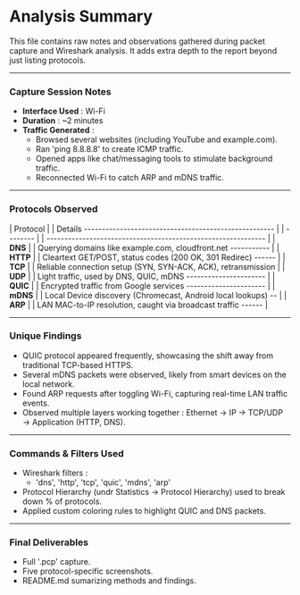 # Analysis Summary 

This file contains raw notes and observations gathered during packet capture and Wireshark analysis. 
It adds extra depth to the report beyond just listing protocols. 

--- 

### Capture Session Notes 

- **Interface Used** : Wi-Fi 
- **Duration** : ~2 minutes 
- **Traffic Generated** : 
    - Browsed several websites (including YouTube and example.com). 
    - Ran 'ping 8.8.8.8' to create ICMP traffic. 
    - Opened apps like chat/messaging tools to stimulate background traffic. 
    - Reconnected Wi-Fi to catch ARP and mDNS traffic. 

--- 

### Protocols Observed 

| Protocol | | Details ----------------------------------------------------- | 
| -------- | | ------------------------------------------------------------- | 
| **DNS**  | | Querying domains like example.com, cloudfront.net ----------- | 
| **HTTP** | | Cleartext GET/POST, status codes (200 OK, 301 Redirec) ------ | 
| **TCP**  | | Reliable connection setup (SYN, SYN-ACK, ACK), retransmission | 
| **UDP**  | | Light traffic, used by DNS, QUIC, mDNS ---------------------- | 
| **QUIC** | | Encrypted traffic from Google services ---------------------- | 
| **mDNS** | | Local Device discovery (Chromecast, Android local lookups) -- | 
| **ARP**  | | LAN MAC-to-IP resolution, caught via broadcast traffic ------ | 

--- 

### Unique Findings 

- QUIC protocol appeared frequently, showcasing the shift away from traditional TCP-based HTTPS. 
- Several mDNS packets were observed, likely from smart devices on the local network. 
- Found ARP requests after toggling Wi-Fi, capturing real-time LAN traffic events. 
- Observed multiple layers working together : Ethernet → IP → TCP/UDP → Application (HTTP, DNS). 

--- 

### Commands & Filters Used 

- Wireshark filters : 
    - 'dns', 'http', 'tcp', 'quic', 'mdns', 'arp' 
- Protocol Hierarchy (undr Statistics → Protocol Hierarchy) used to break down % of protocols. 
- Applied custom coloring rules to highlight QUIC and DNS packets. 

--- 

### Final Deliverables 

- Full '.pcp' capture. 
- Five protocol-specific screenshots. 
- README.md sumarizing methods and findings. 
